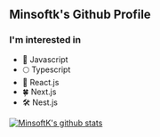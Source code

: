 ## Minsoftk's Github Profile

### I'm interested in
- 🌳 Javascript
- 🌕 Typescript
- 🥊 React.js
- 🍀 Next.js
- 🛠 Nest.js

[![MinsoftK's github stats](https://github-readme-stats.vercel.app/api?username=minsoftk&count_private=true&show_icons=true&theme=buefy&hide=issues,contribs)](https://github.com/anuraghazra/github-readme-stats)
